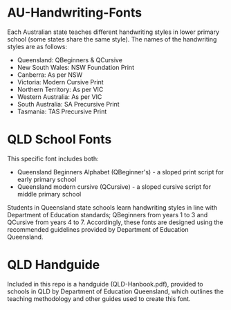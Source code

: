# AU-Handwriting-Fonts

Each Australian state teaches different handwriting styles in lower primary school (some states share the same style). The names of the handwriting styles are as follows:

- Queensland: QBeginners & QCursive
- New South Wales: NSW Foundation Print
- Canberra: As per NSW
- Victoria: Modern Cursive Print
- Northern Territory: As per VIC
- Western Australia: As per VIC
- South Australia: SA Precursive Print
- Tasmania: TAS Precursive Print

# QLD School Fonts

This specific font includes both:

- Queensland Beginners Alphabet (QBeginner's) - a sloped print script for early primary school
- Queensland modern cursive (QCursive) - a sloped cursive script for middle primary school

Students in Queensland state schools learn handwriting styles in line with Department of Education standards; QBeginners from years 1 to 3 and QCursive from years 4 to 7. Accordingly, these fonts are designed using the recommended guidelines provided by Department of Education Queensland.

# QLD Handguide

Included in this repo is a handguide (QLD-Hanbook.pdf), provided to schools in QLD by Department of Education Queensland, which outlines the teaching methodology and other guides used to create this font.
